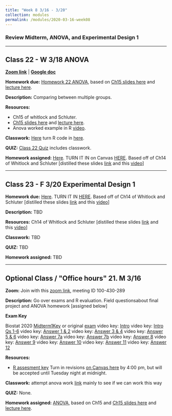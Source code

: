 ```yaml
---
title: "Week 8 3/16 - 3/20"
collection: modules
permalink: /modules/2020-03-16-week08
---
```


### Review Midterm, ANOVA, and Experimental Design 1

---

## Class 22 - W 3/18 ANOVA

**[Zoom link](https://umn.zoom.us/j/493135911)** | **[Google doc](https://docs.google.com/document/d/1odx69Nk3csomXsU67vsRIPIW0No7_maaMVQS2MQWQ1w/edit)**

**Homework due:** [Homework 22 ANOVA](https://docs.google.com/forms/d/e/1FAIpQLSd1s2Il7hNop_TFs4x6FNc5kdeRGttIGLJtMPhz8onPxTlqKw/viewform?usp=sf_link), based on [Ch15 slides here](https://drive.google.com/open?id=1AkQQQphOh-rMzLt2LBVftfD3szfbmKj_) and [lecture here](https://youtu.be/fuef3mb6ibk).

**Description:** Comparing between multiple groups.

**Resources:**

- Ch15 of whitlock and Schluter.
- [Ch15 slides here](https://drive.google.com/open?id=1AkQQQphOh-rMzLt2LBVftfD3szfbmKj_) and [lecture here](https://youtu.be/fuef3mb6ibk).
- Anova worked example in R [video](https://youtu.be/hYfBHlXFlRQ).

**Classwork:** [Here](https://drive.google.com/file/d/1YxnZsiLuwiuGj5Qw7TFvoQaZF5CGDCmj/view?usp=sharing) turn R code in [here](https://canvas.umn.edu/courses/151855/assignments/1040105).

**QUIZ:** [Class 22 Quiz](https://canvas.umn.edu/courses/151855/quizzes/245786) includes classwork.

**Homework assigned:** [Here](https://drive.google.com/file/d/18ZdRFT69S7mqqnAPbdhEDQx16q7t_RNw/view?usp=sharing). TURN IT IN on Canvas [HERE](https://canvas.umn.edu/courses/151855/assignments/1040117).
Based off of Ch14 of Whitlock and Schluter [distilled these slides [link](https://drive.google.com/open?id=1UTCrt_WMsMG1_LGJTZlmXs0aQukzilEA) and this [video](https://youtu.be/vLC1EKwoNgE
)]

---

## Class 23 - F 3/20 Experimental Design 1

**Homework due:** [Here](https://drive.google.com/file/d/18ZdRFT69S7mqqnAPbdhEDQx16q7t_RNw/view?usp=sharing). TURN IT IN [HERE](https://canvas.umn.edu/courses/151855/assignments/1040117).
Based off of Ch14 of Whitlock and Schluter [distilled these slides [link](https://drive.google.com/open?id=1UTCrt_WMsMG1_LGJTZlmXs0aQukzilEA) and this [video](https://youtu.be/vLC1EKwoNgE
)]

**Description:** TBD

**Resources:** Ch14 of Whitlock and Schluter [distilled these slides [link](https://drive.google.com/open?id=1UTCrt_WMsMG1_LGJTZlmXs0aQukzilEA) and this [video](https://youtu.be/vLC1EKwoNgE
)]

**Classwork:** TBD

**QUIZ:** TBD

**Homework assigned:** TBD



----

## Optional Class / "Office hours" 21. M 3/16

**Zoom:** Join with this [zoom link](https://umn.zoom.us/j/100430289), meeting ID 100-430-289

**Description:** Go over exams and R evaluation. Field questionsabout final project and ANOVA homework [assigned below]

**Exam Key**

Biostat 2020 [Midterm1Key](https://drive.google.com/open?id=1KoGzjPZhECeVNOLIqens8FUyux9wkYQZ)   or original [exam](https://drive.google.com/open?id=10XsCSs8egzu1INVY6FLVnW_q0z7CLjFc)
video key: [Intro](https://youtu.be/Zqmot-fKpLM)
video key: [Intro Qs 1-6](https://youtu.be/vaFnTXLKCpg)
video key: [Answer 1 & 2](https://youtu.be/5fr2LwqN4gU)
video key: [Answer 3 & 4](https://youtu.be/sr7OijexYys)
video key: [Answer 5 & 6](https://youtu.be/YtvqxPzPCeo)
video key: [Answer 7a](https://youtu.be/n98psm4l-J0)
video key: [Answer 7b](https://youtu.be/_aZoMr3vc2s)
video key: [Answer 8](https://youtu.be/sgrdsEm8WC4)
video key: [Answer 9](https://youtu.be/WiF6QVREdUw)
video key: [Answer 10](https://youtu.be/XMLktjH1dbQ)
video key: [Answer 11](https://youtu.be/R_Rk8jJoF0M)
video key: [Answer 12](https://youtu.be/GPfzT2U8_Kc)

**Resources:**

- [R assesment key](https://drive.google.com/open?id=1dilQVJww58xlWrKeSTdUliqDtYO0TvUA) Turn in revisions [on Canvas here](https://canvas.umn.edu/courses/151855/assignments/1027811) by 4:00 pm, but will be accepted until Tuesday night at midnight.

**Classwork:** attempt anova work [link](https://drive.google.com/open?id=13HKYMkKOZhOcGs6K4F_hb27hz5Gt3fEb) mainly to see if we can work this way

**QUIZ:** None.

**Homework assigned:** [ANOVA](https://docs.google.com/forms/d/e/1FAIpQLSd1s2Il7hNop_TFs4x6FNc5kdeRGttIGLJtMPhz8onPxTlqKw/viewform?usp=sf_link), based on Ch15 and [Ch15 slides here](https://www.google.com/url?q=https://drive.google.com/open?id%3D1AkQQQphOh-rMzLt2LBVftfD3szfbmKj_&sa=D&ust=1583993042083000&usg=AFQjCNH-kXgkK2Xf0QiFtsvcyO6PZe1cNw) and [lecture here](https://youtu.be/fuef3mb6ibk).
